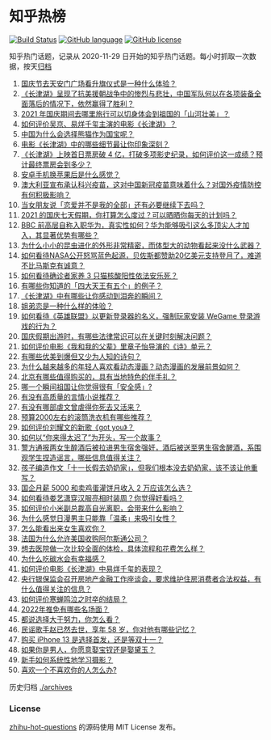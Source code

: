 # 知乎热榜
[![Build Status](https://github.com/ToWeLong/zhihu-hot-questions/workflows/CI/badge.svg)](https://github.com/ToWeLong/zhihu-hot-questions/actions)
[![GitHub language](https://img.shields.io/badge/language-golang-orange.svg)](https://golang.org/)
[![GitHub license](https://img.shields.io/github/license/ToWeLong/zhihu-hot-questions)](https://github.com/ToWeLong/zhihu-hot-questions/blob/main/LICENSE)

知乎热门话题，记录从 2020-11-29 日开始的知乎热门话题。每小时抓取一次数据，按天[归档](./archives)

<!-- BEGIN -->

1. [国庆节去天安门广场看升旗仪式是一种什么体验？](https://www.zhihu.com/question/485008530)
1. [《长津湖》呈现了抗美援朝战争中的惨烈与悲壮，中国军队何以在各项装备全面落后的情况下，依然赢得了胜利？](https://www.zhihu.com/question/489832711)
1. [2021 年国庆期间去哪里旅行可以切身体会到祖国的「山河壮美」？](https://www.zhihu.com/question/485560551)
1. [如何评价吴京、易烊千玺主演的电影《长津湖》？](https://www.zhihu.com/question/457460328)
1. [中国为什么会选择熊猫作为国宝呢？](https://www.zhihu.com/question/20432874)
1. [电影《长津湖》中的哪些细节最让你印象深刻？](https://www.zhihu.com/question/488769477)
1. [《长津湖》上映首日票房破 4 亿，打破多项影史纪录，如何评价这一成绩？预计最终票房会到多少？](https://www.zhihu.com/question/490123035)
1. [安卓手机换苹果后是什么感觉？](https://www.zhihu.com/question/313732168)
1. [澳大利亚宣布承认科兴疫苗，这对中国新冠疫苗意味着什么？对国外疫情防控有何积极影响？](https://www.zhihu.com/question/490117833)
1. [当女朋友说「恋爱并不是我的全部」还有必要继续下去吗？](https://www.zhihu.com/question/485949394)
1. [2021 的国庆七天假期，你打算怎么度过？可以晒晒你每天的计划吗？](https://www.zhihu.com/question/489147712)
1. [BBC 前高层自称入职华为，真实性如何？华为能够吸引这么多顶尖人才加入，其显著优势有哪些？](https://www.zhihu.com/question/490080888)
1. [为什么小小的昆虫进化的外形非常精密，而体型大的动物看起来没什么武器？](https://www.zhihu.com/question/375814446)
1. [如何看待NASA公开怒骂蓝色起源，贝佐斯都赞助20亿美元支持登月了，难道不比马斯克有诚意？](https://www.zhihu.com/question/490021871)
1. [如何看待确诊者家养 3 只猫核酸阳性依法安乐死？](https://www.zhihu.com/question/489620327)
1. [有哪些你知道的「四大天王有五个」的例子？](https://www.zhihu.com/question/309766691)
1. [《长津湖》中有哪些让你感动到泪奔的瞬间？](https://www.zhihu.com/question/489855039)
1. [姐弟恋是一种什么样的体验？](https://www.zhihu.com/question/27471865)
1. [如何看待《英雄联盟》以更新登录器的名义，强制玩家安装 WeGame 登录游戏的行为？](https://www.zhihu.com/question/489272080)
1. [国庆假期出游时，有哪些法律常识可以在关键时刻解决问题？](https://www.zhihu.com/question/489916544)
1. [如何评价电影《我和我的父辈》里章子怡导演的《诗》单元？](https://www.zhihu.com/question/489388380)
1. [有哪些优美到爆但又少为人知的诗句？](https://www.zhihu.com/question/389609030)
1. [为什么越来越多的年轻人喜欢看动态漫画？动态漫画的发展前景如何？](https://www.zhihu.com/question/490021682)
1. [北京有哪些值得购买的，具有当地特色的伴手礼？](https://www.zhihu.com/question/54171895)
1. [哪一个瞬间祖国让你觉得很有「安全感」?](https://www.zhihu.com/question/489588735)
1. [有没有高质量的言情小说推荐？](https://www.zhihu.com/question/482779997)
1. [有没有哪部虐文曾虐得你死去又活来？](https://www.zhihu.com/question/484019797)
1. [预算2000左右的滚筒洗衣机有哪些推荐？](https://www.zhihu.com/question/477556730)
1. [如何评价刘耀文的新歌《got you》？](https://www.zhihu.com/question/488402576)
1. [如何以“你来得太迟了”为开头，写一个故事？](https://www.zhihu.com/question/481074232)
1. [警方通报两女生醉酒后被拉进男生宿舍强奸，酒后被送至男生宿舍醒酒，系围观学生捏造谣言，哪些信息值得关注？](https://www.zhihu.com/question/489676822)
1. [孩子编造作文「十一长假去奶奶家」，但我们根本没去奶奶家，该不该让他重写？](https://www.zhihu.com/question/489760728)
1. [国企月薪  5000 和卖鸡蛋灌饼月收入 2 万应该怎么选？](https://www.zhihu.com/question/489234967)
1. [如何看待娄艺潇穿汉服亮相时装周？你觉得好看吗？](https://www.zhihu.com/question/489390731)
1. [如何评价小米副总裁高自光离职，会带来什么影响？](https://www.zhihu.com/question/489982767)
1. [为什么感觉日漫男主只能靠「温柔」来吸引女性？](https://www.zhihu.com/question/489140221)
1. [怎么能看出来女生喜欢你？](https://www.zhihu.com/question/453143428)
1. [法国为什么允许美国收购阿尔斯通公司？](https://www.zhihu.com/question/411694570)
1. [想去医院做一次比较全面的体检，具体流程和花费怎么样？](https://www.zhihu.com/question/22714441)
1. [为什么吃碳水会有幸福感？](https://www.zhihu.com/question/488939138)
1. [如何评价电影《长津湖》中易烊千玺的表现？](https://www.zhihu.com/question/489838802)
1. [央行银保监会召开房地产金融工作座谈会，要求维护住房消费者合法权益，有什么值得关注的信息？](https://www.zhihu.com/question/489815944)
1. [如何评价寒蝉鸣泣之时卒的结局？](https://www.zhihu.com/question/490057478)
1. [2022年推免有哪些名场面？](https://www.zhihu.com/question/489093855)
1. [都说选择大于努力，你怎么看？](https://www.zhihu.com/question/488379907)
1. [民谣歌手赵已然去世，享年 58 岁，你对他有哪些记忆？](https://www.zhihu.com/question/489976454)
1. [购买 iPhone 13 是选择首发，还是等双十一？](https://www.zhihu.com/question/471858212)
1. [如果你是男人，你愿意娶宝钗还是娶黛玉？](https://www.zhihu.com/question/325044144)
1. [新手如何系统性地学习摄影？](https://www.zhihu.com/question/36095338)
1. [喜欢一个不喜欢你的人怎么办?](https://www.zhihu.com/question/486143456)

<!-- END -->

历史归档 [./archives](./archives)


### License
[zhihu-hot-questions](https://github.com/towelong/zhihu-hot-questions) 的源码使用 MIT License 发布。